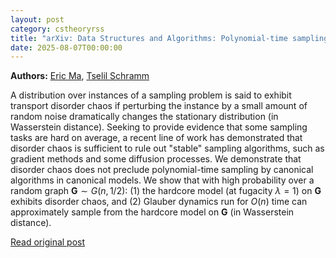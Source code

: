 ```yaml
---
layout: post
category: cstheoryrss
title: "arXiv: Data Structures and Algorithms: Polynomial-time sampling despite disorder chaos"
date: 2025-08-07T00:00:00
---
```


**Authors:** [Eric Ma](https://dblp.uni-trier.de/search?q=Eric+Ma), [Tselil Schramm](https://dblp.uni-trier.de/search?q=Tselil+Schramm)

A distribution over instances of a sampling problem is said to exhibit
transport disorder chaos if perturbing the instance by a small amount of random
noise dramatically changes the stationary distribution (in Wasserstein
distance). Seeking to provide evidence that some sampling tasks are hard on
average, a recent line of work has demonstrated that disorder chaos is
sufficient to rule out "stable" sampling algorithms, such as gradient methods
and some diffusion processes.
We demonstrate that disorder chaos does not preclude polynomial-time sampling
by canonical algorithms in canonical models. We show that with high probability
over a random graph $\boldsymbol{G} \sim G(n,1/2)$: (1) the hardcore model (at
fugacity $\lambda = 1$) on $\boldsymbol{G}$ exhibits disorder chaos, and (2)
Glauber dynamics run for $O(n)$ time can approximately sample from the hardcore
model on $\boldsymbol{G}$ (in Wasserstein distance).

[Read original post](http://arxiv.org/abs/2508.04133v1)
